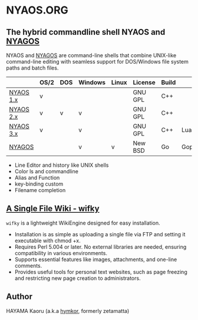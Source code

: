 # NYAOS.ORG

## The hybrid commandline shell NYAOS and [NYAGOS]

NYAOS and [NYAGOS] are command-line shells that combine UNIX-like command-line editing with seamless support for DOS/Windows file system paths and batch files.

|           |OS/2|DOS|Windows|Linux| License |Build|Lua       |Code|Support
|-----------|----|---|-------|-----|---------|-----|----------|----|---------
|[NYAOS 1.x]| v  |   |       |     | GNU GPL |C++  |          |DBCS|1996-2000
|[NYAOS 2.x]| v  | v | v     |     | GNU GPL |C++  |          |DBCS|2001-2010
|[NYAOS 3.x]| v  |   | v     |     | GNU GPL |C++  |Lua 5.2   |DBCS|2010-2014
|[NYAGOS]   |    |   | v     | v   | New BSD |Go   |GopherLua |UTF8|2014-Now

[NYAOS 1.x]: https://github.com/nyaosorg/nyaos1000
[NYAOS 2.x]: https://github.com/nyaosorg/nyaos2000
[NYAOS 3.x]: https://github.com/nyaosorg/nyaos3000
[NYAGOS]: https:nyaos.org/nyagos

- Line Editor and history like UNIX shells
- Color ls and commandline
- Alias and Function
- key-binding custom
- Filename completion

## [A Single File Wiki - wifky](http://wifky.nyaos.org/)

`wifky` is a lightweight WikiEngine designed for easy installation.

- Installation is as simple as uploading a single file via FTP and setting it executable with chmod +x.
- Requires Perl 5.004 or later. No external libraries are needed, ensuring compatibility in various environments.
- Supports essential features like images, attachments, and one-line comments.
- Provides useful tools for personal text websites, such as page freezing and restricting new page creation to administrators.

## Author

HAYAMA Kaoru (a.k.a [hymkor], formerly zetamatta)

[hymkor]: https://github.com/hymkor/
